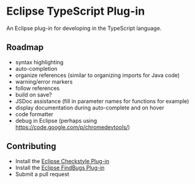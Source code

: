 Eclipse TypeScript Plug-in
==================

An Eclipse plug-in for developing in the TypeScript language.

Roadmap
-------
* syntax highlighting
* auto-completion
* organize references (similar to organizing imports for Java code)
* warning/error markers
* follow references
* build on save?
* JSDoc assistance (fill in parameter names for functions for example)
* display documentation during auto-complete and on hover
* code formatter
* debug in Eclipse (perhaps using https://code.google.com/p/chromedevtools/)

Contributing
------------
* Install the [Eclipse Checkstyle Plug-in](http://eclipse-cs.sourceforge.net/)
* Install the [Eclipse FindBugs Plug-in](http://findbugs.sourceforge.net/)
* Submit a pull request
